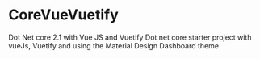 # CoreVueVuetify
Dot Net core 2.1 with Vue JS and Vuetify
Dot net core starter project with  vueJs, Vuetify and using the Material Design Dashboard theme 
